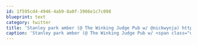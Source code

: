 ```yaml
---
id: 1f595cd4-4946-4ab9-8a0f-3906e1c7c098
blueprint: text
category: twitter
title: 'Stanley park amber (@ The Winking Judge Pub w/ @nickwynja) http://4sq.com/lOyaqu'
caption: 'Stanley park amber (@ The Winking Judge Pub w/ <span class="username username_linked">@<a href="https://twitter.com/nickwynja" title="Nick Wynja">nickwynja</a></span>) http://4sq.com/lOyaqu'
---
```


